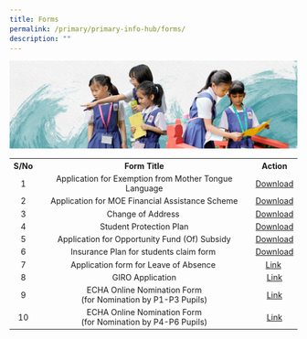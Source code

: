 ```yaml
---
title: Forms
permalink: /primary/primary-info-hub/forms/
description: ""
---
```

![](/images/01%20Banner%20Photos/info-hub.jpg)

<table>
<tbody>
<tr>
<th style="text-align: center;">S/No</th>
<th style="text-align: center;">Form Title</th>
<th style="text-align: center;">Action</th>
</tr>
<tr>
<td style="text-align: center;">1</td>
<td style="text-align: center;">Application for Exemption from Mother Tongue Language</td>
<td style="text-align: center;"><a href="/files/Appln%20for%20Exemption%20from%20MT%20Language.pdf">Download</a></td>
</tr>
<tr>
<td style="text-align: center;">2</td>
<td style="text-align: center;">Application for MOE Financial Assistance Scheme</td>
<td style="text-align: center;"><a href="/files/MOE-FAS-Application-Form-Oct-2022.pdf">Download</a></td>
</tr>
<tr>
<td style="text-align: center;">3</td>
<td style="text-align: center;">Change of Address&nbsp;</td>
<td style="text-align: center;"><a href="/files/Address%20Updates%20%20(Form%20C).pdf">Download</a></td>
</tr>
<tr>
<td style="text-align: center;">4</td>
<td style="text-align: center;">Student Protection Plan</td>
<td style="text-align: center;"><a href="/files/SKM_C45818011211210.pdf">Download</a></td>
</tr>
<tr>
<td style="text-align: center;">5</td>
<td style="text-align: center;">Application for Opportunity Fund (Of) Subsidy</td>
<td style="text-align: center;"><a href="/files/Application_for_OF_Subsidy.pdf">Download</a></td>
</tr>
<tr>
<td style="text-align: center;">6</td>
<td style="text-align: center;">Insurance Plan for students claim form&nbsp;</td>
<td style="text-align: center;"><a href="https://master.d2kyho38yqhcge.amplifyapp.com/files/06%20Infohub/Group-Personal-Accident-GPA-Insurance-Plan-for-Students-Claim%20form.pdf">Download</a></td>
</tr>
<tr>
<td style="text-align: center;">7</td>
<td style="text-align: center;">Application form for Leave of Absence&nbsp;</td>
<td style="text-align: center;"><a href="https://go.gov.sg/loa-application">Link</a>&nbsp;</td>
</tr>
<tr>	
</tr>
<tr>
<td style="text-align: center;">8</td>
<td style="text-align: center;">GIRO Application</td>
<td style="text-align: center;"><a href="https://www.moe.gov.sg/-/media/files/financial-matters/giro_application_form_apr2023.ashx">Link</a></td>	
</tr>
<tr>	
</tr>
<tr>
<td style="text-align: center;">9</td>
<td style="text-align: center;">ECHA Online Nomination Form<br>(for Nomination by P1-P3 Pupils)</td>
<td style="text-align: center;"><a href="https://forms.moe.edu.sg/forms/J9p71v">Link</a></td>	
</tr>
<tr>	
</tr>
<tr>
<td style="text-align: center;">10</td>
<td style="text-align: center;">ECHA Online Nomination Form<br>(for Nomination by P4-P6 Pupils)</td>
<td style="text-align: center;"><a href="https://forms.moe.edu.sg/forms/JlD4wJ">Link</a></td>

	
	
</tr></tbody></table>